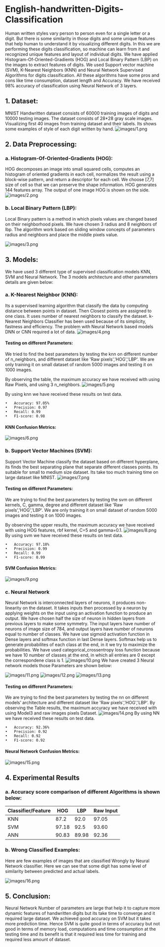 # English-handwritten-Digits-Classification
Human written styles vary person to person even for a single letter or a digit. But there is some similarity in those digits and some unique features that help human to understand it by visualizing different digits. In this we are performing these digits classification, so machine can learn from it and recognized unique features and layout of individual digits. We have applied Histogram-Of-Oriented-Gradients (HOG) and Local Binary Pattern (LBP) on the images to extract features of digits. We used Support vector machine (SVM), K-Nearest Neighbors (KNN) and Neural Network Supervised Algorithms for digits classification. All these algorithms have some pros and cons like time consumption, dataset length and Accuracy. We have received 98% accuracy of classification using Neural Network of 3 layers.


## 1. Dataset:
MNIST Handwritten dataset consists of 60000 training images of digits and 10000 testing images. The dataset consists of 28*28 gray scale images. Visualizing first 40 images from training dataset and their labels. Its shows some examples of style of each digit written by hand.
![images/1.png](images/1.png)

## 2. Data Preprocessing:

### a.	Histogram-Of-Oriented-Gradients (HOG):
HOG decomposes an image into small squared cells, computes an histogram of oriented gradients in each cell, normalizes the result using a block-wise pattern, and return a descriptor for each cell. We choose [7,7] size of cell so that we can preserve the shape information. HOG generates 144 features array. The output of one image HOG is shown on the side.
![images/2.png](images/2.png)

### b. Local Binary Pattern (LBP):
Local Binary pattern is a method in which pixels values are changed based on their neighborhood pixels. We have chosen 3 radius and 8 neighbors of lbp. The algorithm work based on sliding window concepts of parameters radius and neighbors and place the middle pixels value.

![images/3.png](images/3.png)

## 3.	Models:
We have used 3 different type of supervised classification models KNN, SVM and Neural Network. The 3 models architecture and other parameters details are given below:

### a.	K-Nearest Neighbor (KNN):
Its a supervised learning algorithm that classify the data by computing distance between points in dataset. Then Closest points are assigned to one class. It uses number of nearest neighbors to classify the dataset. k-Nearest Neighbors Classifier has been used because of its simplicity, fastness and efficiency. The problem with Neural Network based models DNN or CNN required a lot of data.
![images/4.png](images/4.png)


#### Testing on different Parameters:
We tried to find the best parameters by testing the knn on different number of n_neighbors, and different dataset like 'Raw pixels','HOG','LBP'. We are only training it on small dataset of random 5000 images and testing it on 1000 images.

By observing the table, the maximum accuracy we have received with using Raw Pixels, and using 3 n_neighbors.
![images/5.png](images/5.png)

By using knn we have received these results on test data.

    •	Accuracy: 97.05%
    •	Precision: 0.97
    •	Recall: 0.99
    •	F1-score: 0.98

#### KNN Confusion Metrics:
![images/6.png](images/6.png)


### b.	Support Vector Machines (SVM):

Support Vector Machine classify the dataset based on different hyperplane, its finds the best separating plane that separate different classes points. Its suitable for small to medium size dataset. Its take too much training time on large dataset like MNIST. 
![images/7.png](images/7.png)


#### Testing on different Parameters:
We are trying to find the best parameters by testing the svm on different kernels, C, gamma, degree and different dataset like 'Raw pixels','HOG','LBP'. We are only training it on small dataset of random 5000 images and testing it on 1000 images.

By observing the upper results, the maximum accuracy we have received with using HOG features, rbf kernel, C=5 and gamma=0.1.
![images/8.png](images/8.png)
By using svm we have received these results on test data.

    •	Accuracy: 97.18%
    •	Precision: 0.99
    •	Recall: 0.99
    •	F1-score: 0.99


#### SVM Confusion Metrics:
![images/9.png](images/9.png)



### c.	Neural Network
Neural Network is interconnected layers of neurons, it produces non-linearity on the dataset. It takes inputs then processed by a neuron by applying weights on the input using an activation function to produce an output. We have chosen half the size of neuron in hidden layers from previous layers to make some symmetry. The input layers have number of neurons of image size of 784, and output layers have number of neurons equal to number of classes. We have use sigmoid activation function in Dense layers and softmax function in last Dense layers. Softmax help us to generate probabilites of each class at the end, in it we try to maximize the probabilities. We have used categorical_crossentropy loss function because we have 10 number of classes at the end, in which all entries are 0 except the correspondene class is 1.
![images/10.png](images/10.png)
We have created 3 Neural network models those Parameters are shown below:

![images/11.png](images/11.png)
![images/12.png](images/12.png)
![images/13.png](images/13.png)

#### Testing on different Parameters:
We are trying to find the best parameters by testing the nn on different models’ architecture and different dataset like 'Raw pixels','HOG','LBP'. 
By observing the Table results, the maximum accuracy we have received with using Model3 and raw images pixels Dataset.
![images/14.png](images/14.png)
By using NN we have received these results on test data.

    •	Accuracy: 92.36%
    •	Precision: 0.92
    •	Recall: 0.92
    •	F1-score: 0.92

#### Neural Network Confusion Metrics:
 ![images/15.png](images/15.png)


## 4.	Experimental Results
### a.	Accuracy score comparison of different Algorithms is shown below: 

Classifier/Feature|	HOG| 	LBP| 	Raw Input
--- | --- | --- | --- 
KNN|	87.2|	92.0|	97.05
SVM|	97.18|	92.5|	93.60
ANN|	90.83|	89.98|	92.36

### b.	 Wrong Classified Examples:
Here are few examples of images that are classified Wrongly by Neural Network classifier. Here we can see that some digit has some level of similarity between predicted and actual labels. 

![images/16.png](images/16.png)

## 5.	Conclusion:
Neural Network Number of parameters are large that help it to capture more dynamic features of handwritten digits but its take time to converge and it required large dataset. We achieved good accuracy on SVM but it takes more prediction time. Hence SVM is quite good in terms of accuracy but not good in terms of memory load, computations and time consumption at the testing time and its benefit is that it required less time for training and required less amount of dataset. 
